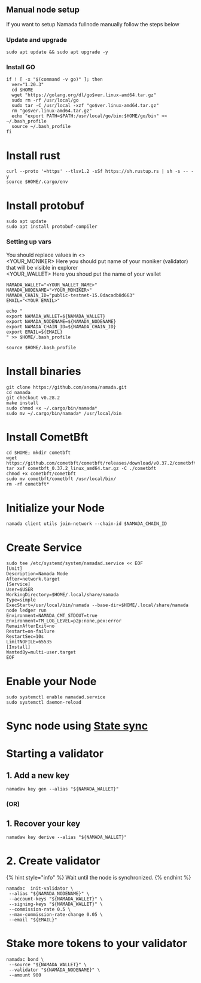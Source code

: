 ## Manual node setup
If you want to setup Namada fullnode manually follow the steps below

### Update and upgrade
```
sudo apt update && sudo apt upgrade -y
```

### Install GO
```
if ! [ -x "$(command -v go)" ]; then
  ver="1.20.3"
  cd $HOME
  wget "https://golang.org/dl/go$ver.linux-amd64.tar.gz"
  sudo rm -rf /usr/local/go
  sudo tar -C /usr/local -xzf "go$ver.linux-amd64.tar.gz"
  rm "go$ver.linux-amd64.tar.gz"
  echo "export PATH=$PATH:/usr/local/go/bin:$HOME/go/bin" >> ~/.bash_profile
  source ~/.bash_profile
fi
```

# Install rust
```
curl --proto '=https' --tlsv1.2 -sSf https://sh.rustup.rs | sh -s -- -y 
source $HOME/.cargo/env
```

# Install protobuf
```
sudo apt update
sudo apt install protobuf-compiler
```

### Setting up vars
You should replace values in <> <br />
<YOUR_MONIKER> Here you should put name of your moniker (validator) that will be visible in explorer <br />
<YOUR_WALLET> Here you shoud put the name of your wallet

```
NAMADA_WALLET="<YOUR_WALLET_NAME>"
NAMADA_NODENAME="<YOUR_MONIKER>"
NAMADA_CHAIN_ID="public-testnet-15.0dacadb8d663"
EMAIL="<YOUR EMAIL>"
```
```
echo "
export NAMADA_WALLET=${NAMADA_WALLET}
export NAMADA_NODENAME=${NAMADA_NODENAME}
export NAMADA_CHAIN_ID=${NAMADA_CHAIN_ID}
export EMAIL=${EMAIL}
" >> $HOME/.bash_profile

source $HOME/.bash_profile
```
 
# Install binaries
```
git clone https://github.com/anoma/namada.git
cd namada
git checkout v0.28.2
make install
sudo chmod +x ~/.cargo/bin/namada*
sudo mv ~/.cargo/bin/namada* /usr/local/bin
```

# Install CometBft
```
cd $HOME; mkdir cometbft
wget https://github.com/cometbft/cometbft/releases/download/v0.37.2/cometbft_0.37.2_linux_amd64.tar.gz
tar xvf cometbft_0.37.2_linux_amd64.tar.gz -C ./cometbft
chmod +x cometbft/cometbft
sudo mv cometbft/cometbft /usr/local/bin/
rm -rf cometbft*
```

# Initialize your Node
```
namada client utils join-network --chain-id $NAMADA_CHAIN_ID
```

# Create Service
```
sudo tee /etc/systemd/system/namadad.service << EOF
[Unit]
Description=Namada Node
After=network.target
[Service]
User=$USER
WorkingDirectory=$HOME/.local/share/namada
Type=simple
ExecStart=/usr/local/bin/namada --base-dir=$HOME/.local/share/namada node ledger run
Environment=NAMADA_CMT_STDOUT=true
Environment=TM_LOG_LEVEL=p2p:none,pex:error
RemainAfterExit=no
Restart=on-failure
RestartSec=10s
LimitNOFILE=65535
[Install]
WantedBy=multi-user.target
EOF
```

# Enable your Node
```
sudo systemctl enable namadad.service
sudo systemctl daemon-reload
```

# Sync node using [State sync](testnets/namada/state-sync/README.md)

# Starting a validator

## 1. Add a new key
```
namadaw key gen --alias "${NAMADA_WALLET}"
```
### (OR)

## 1. Recover your key
```
namadaw key derive --alias "${NAMADA_WALLET}"
```

# 2. Create validator

{% hint style="info" %}
Wait until the node is synchronized.
{% endhint %}

```
namadac  init-validator \
 --alias "${NAMADA_NODENAME}" \
 --account-keys "${NAMADA_WALLET}" \
 --signing-keys "${NAMADA_WALLET}" \
 --commission-rate 0.5 \
 --max-commission-rate-change 0.05 \
 --email "${EMAIL}"
```

# Stake more tokens to your validator
```
namadac bond \
 --source "${NAMADA_WALLET}" \
 --validator "${NAMADA_NODENAME}" \
 --amount 900
```
